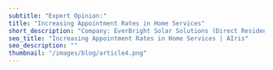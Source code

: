 ```yaml
---
subtitle: "Expert Opinion:"
title: "Increasing Appointment Rates in Home Services"
short_description: "Company: EverBright Solar Solutions (Direct Residential Solar Sales)"
seo_title: "Increasing Appointment Rates in Home Services | AIris"
seo_description: ""
thumbnail: "/images/blog/article4.png"
---
```

